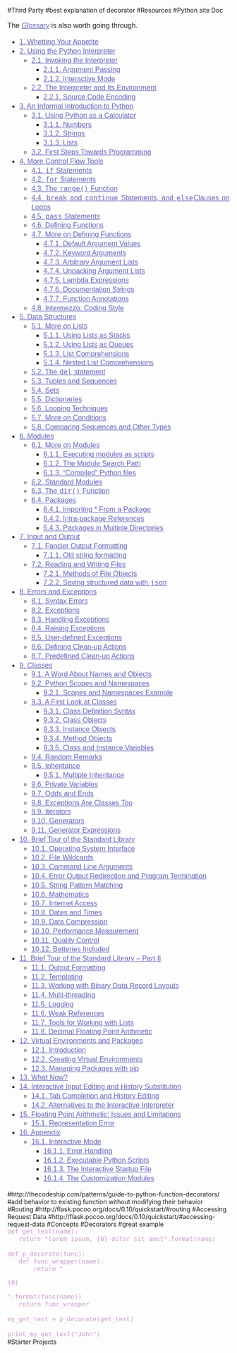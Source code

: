 #Third Party
#best explanation of decorator
#Resources
#Python site Doc
<p style="text-align: justify; line-height: 22.4px; color: rgb(34, 34, 34); font-family: 'Lucida Grande', Arial, sans-serif; font-size: 16px;">The&nbsp;<a class="reference internal" href="https://docs.python.org/3.5/glossary.html#glossary" style="color: rgb(99, 99, 187);"><em>Glossary</em></a>&nbsp;is also worth going through.</p><div class="toctree-wrapper compound" style="color: rgb(34, 34, 34); font-family: 'Lucida Grande', Arial, sans-serif; font-size: 16px; line-height: normal;"><ul><li class="toctree-l1" style="text-align: justify; line-height: 20.8px;"><a class="reference internal" href="https://docs.python.org/3.5/tutorial/appetite.html" style="color: rgb(99, 99, 187);">1. Whetting Your Appetite</a></li><li class="toctree-l1" style="text-align: justify; line-height: 20.8px;"><a class="reference internal" href="https://docs.python.org/3.5/tutorial/interpreter.html" style="color: rgb(99, 99, 187);">2. Using the Python Interpreter</a><ul><li class="toctree-l2" style="text-align: justify; line-height: 20.8px;"><a class="reference internal" href="https://docs.python.org/3.5/tutorial/interpreter.html#invoking-the-interpreter" style="color: rgb(99, 99, 187);">2.1. Invoking the Interpreter</a><ul><li class="toctree-l3" style="text-align: justify; line-height: 20.8px;"><a class="reference internal" href="https://docs.python.org/3.5/tutorial/interpreter.html#argument-passing" style="color: rgb(99, 99, 187);">2.1.1. Argument Passing</a></li><li class="toctree-l3" style="text-align: justify; line-height: 20.8px;"><a class="reference internal" href="https://docs.python.org/3.5/tutorial/interpreter.html#interactive-mode" style="color: rgb(99, 99, 187);">2.1.2. Interactive Mode</a></li></ul></li><li class="toctree-l2" style="text-align: justify; line-height: 20.8px;"><a class="reference internal" href="https://docs.python.org/3.5/tutorial/interpreter.html#the-interpreter-and-its-environment" style="color: rgb(99, 99, 187);">2.2. The Interpreter and Its Environment</a><ul><li class="toctree-l3" style="text-align: justify; line-height: 20.8px;"><a class="reference internal" href="https://docs.python.org/3.5/tutorial/interpreter.html#source-code-encoding" style="color: rgb(99, 99, 187);">2.2.1. Source Code Encoding</a></li></ul></li></ul></li><li class="toctree-l1" style="text-align: justify; line-height: 20.8px;"><a class="reference internal" href="https://docs.python.org/3.5/tutorial/introduction.html" style="color: rgb(99, 99, 187);">3. An Informal Introduction to Python</a><ul><li class="toctree-l2" style="text-align: justify; line-height: 20.8px;"><a class="reference internal" href="https://docs.python.org/3.5/tutorial/introduction.html#using-python-as-a-calculator" style="color: rgb(99, 99, 187);">3.1. Using Python as a Calculator</a><ul><li class="toctree-l3" style="text-align: justify; line-height: 20.8px;"><a class="reference internal" href="https://docs.python.org/3.5/tutorial/introduction.html#numbers" style="color: rgb(99, 99, 187);">3.1.1. Numbers</a></li><li class="toctree-l3" style="text-align: justify; line-height: 20.8px;"><a class="reference internal" href="https://docs.python.org/3.5/tutorial/introduction.html#strings" style="color: rgb(99, 99, 187);">3.1.2. Strings</a></li><li class="toctree-l3" style="text-align: justify; line-height: 20.8px;"><a class="reference internal" href="https://docs.python.org/3.5/tutorial/introduction.html#lists" style="color: rgb(99, 99, 187);">3.1.3. Lists</a></li></ul></li><li class="toctree-l2" style="text-align: justify; line-height: 20.8px;"><a class="reference internal" href="https://docs.python.org/3.5/tutorial/introduction.html#first-steps-towards-programming" style="color: rgb(99, 99, 187);">3.2. First Steps Towards Programming</a></li></ul></li><li class="toctree-l1" style="text-align: justify; line-height: 20.8px;"><a class="reference internal" href="https://docs.python.org/3.5/tutorial/controlflow.html" style="color: rgb(99, 99, 187);">4. More Control Flow Tools</a><ul><li class="toctree-l2" style="text-align: justify; line-height: 20.8px;"><a class="reference internal" href="https://docs.python.org/3.5/tutorial/controlflow.html#if-statements" style="color: rgb(99, 99, 187);">4.1.&nbsp;<tt class="docutils literal" style="padding: 0px 1px; font-size: 15.44px; font-family: monospace, sans-serif; border-radius: 3px; background-color: transparent;"><span class="pre">if</span></tt>&nbsp;Statements</a></li><li class="toctree-l2" style="text-align: justify; line-height: 20.8px;"><a class="reference internal" href="https://docs.python.org/3.5/tutorial/controlflow.html#for-statements" style="color: rgb(99, 99, 187);">4.2.&nbsp;<tt class="docutils literal" style="padding: 0px 1px; font-size: 15.44px; font-family: monospace, sans-serif; border-radius: 3px; background-color: transparent;"><span class="pre">for</span></tt>&nbsp;Statements</a></li><li class="toctree-l2" style="text-align: justify; line-height: 20.8px;"><a class="reference internal" href="https://docs.python.org/3.5/tutorial/controlflow.html#the-range-function" style="color: rgb(99, 99, 187);">4.3. The&nbsp;<tt class="docutils literal" style="padding: 0px 1px; font-size: 15.44px; font-family: monospace, sans-serif; border-radius: 3px; background-color: transparent;"><span class="pre">range()</span></tt>&nbsp;Function</a></li><li class="toctree-l2" style="text-align: justify; line-height: 20.8px;"><a class="reference internal" href="https://docs.python.org/3.5/tutorial/controlflow.html#break-and-continue-statements-and-else-clauses-on-loops" style="color: rgb(99, 99, 187);">4.4.&nbsp;<tt class="docutils literal" style="padding: 0px 1px; font-size: 15.44px; font-family: monospace, sans-serif; border-radius: 3px; background-color: transparent;"><span class="pre">break</span></tt>&nbsp;and&nbsp;<tt class="docutils literal" style="padding: 0px 1px; font-size: 15.44px; font-family: monospace, sans-serif; border-radius: 3px; background-color: transparent;"><span class="pre">continue</span></tt>&nbsp;Statements, and&nbsp;<tt class="docutils literal" style="padding: 0px 1px; font-size: 15.44px; font-family: monospace, sans-serif; border-radius: 3px; background-color: transparent;"><span class="pre">else</span></tt>Clauses on Loops</a></li><li class="toctree-l2" style="text-align: justify; line-height: 20.8px;"><a class="reference internal" href="https://docs.python.org/3.5/tutorial/controlflow.html#pass-statements" style="color: rgb(99, 99, 187);">4.5.&nbsp;<tt class="docutils literal" style="padding: 0px 1px; font-size: 15.44px; font-family: monospace, sans-serif; border-radius: 3px; background-color: transparent;"><span class="pre">pass</span></tt>&nbsp;Statements</a></li><li class="toctree-l2" style="text-align: justify; line-height: 20.8px;"><a class="reference internal" href="https://docs.python.org/3.5/tutorial/controlflow.html#defining-functions" style="color: rgb(99, 99, 187);">4.6. Defining Functions</a></li><li class="toctree-l2" style="text-align: justify; line-height: 20.8px;"><a class="reference internal" href="https://docs.python.org/3.5/tutorial/controlflow.html#more-on-defining-functions" style="color: rgb(99, 99, 187);">4.7. More on Defining Functions</a><ul><li class="toctree-l3" style="text-align: justify; line-height: 20.8px;"><a class="reference internal" href="https://docs.python.org/3.5/tutorial/controlflow.html#default-argument-values" style="color: rgb(99, 99, 187);">4.7.1. Default Argument Values</a></li><li class="toctree-l3" style="text-align: justify; line-height: 20.8px;"><a class="reference internal" href="https://docs.python.org/3.5/tutorial/controlflow.html#keyword-arguments" style="color: rgb(99, 99, 187);">4.7.2. Keyword Arguments</a></li><li class="toctree-l3" style="text-align: justify; line-height: 20.8px;"><a class="reference internal" href="https://docs.python.org/3.5/tutorial/controlflow.html#arbitrary-argument-lists" style="color: rgb(99, 99, 187);">4.7.3. Arbitrary Argument Lists</a></li><li class="toctree-l3" style="text-align: justify; line-height: 20.8px;"><a class="reference internal" href="https://docs.python.org/3.5/tutorial/controlflow.html#unpacking-argument-lists" style="color: rgb(99, 99, 187);">4.7.4. Unpacking Argument Lists</a></li><li class="toctree-l3" style="text-align: justify; line-height: 20.8px;"><a class="reference internal" href="https://docs.python.org/3.5/tutorial/controlflow.html#lambda-expressions" style="color: rgb(99, 99, 187);">4.7.5. Lambda Expressions</a></li><li class="toctree-l3" style="text-align: justify; line-height: 20.8px;"><a class="reference internal" href="https://docs.python.org/3.5/tutorial/controlflow.html#documentation-strings" style="color: rgb(99, 99, 187);">4.7.6. Documentation Strings</a></li><li class="toctree-l3" style="text-align: justify; line-height: 20.8px;"><a class="reference internal" href="https://docs.python.org/3.5/tutorial/controlflow.html#function-annotations" style="color: rgb(99, 99, 187);">4.7.7. Function Annotations</a></li></ul></li><li class="toctree-l2" style="text-align: justify; line-height: 20.8px;"><a class="reference internal" href="https://docs.python.org/3.5/tutorial/controlflow.html#intermezzo-coding-style" style="color: rgb(99, 99, 187);">4.8. Intermezzo: Coding Style</a></li></ul></li><li class="toctree-l1" style="text-align: justify; line-height: 20.8px;"><a class="reference internal" href="https://docs.python.org/3.5/tutorial/datastructures.html" style="color: rgb(99, 99, 187);">5. Data Structures</a><ul><li class="toctree-l2" style="text-align: justify; line-height: 20.8px;"><a class="reference internal" href="https://docs.python.org/3.5/tutorial/datastructures.html#more-on-lists" style="color: rgb(99, 99, 187);">5.1. More on Lists</a><ul><li class="toctree-l3" style="text-align: justify; line-height: 20.8px;"><a class="reference internal" href="https://docs.python.org/3.5/tutorial/datastructures.html#using-lists-as-stacks" style="color: rgb(99, 99, 187);">5.1.1. Using Lists as Stacks</a></li><li class="toctree-l3" style="text-align: justify; line-height: 20.8px;"><a class="reference internal" href="https://docs.python.org/3.5/tutorial/datastructures.html#using-lists-as-queues" style="color: rgb(99, 99, 187);">5.1.2. Using Lists as Queues</a></li><li class="toctree-l3" style="text-align: justify; line-height: 20.8px;"><a class="reference internal" href="https://docs.python.org/3.5/tutorial/datastructures.html#list-comprehensions" style="color: rgb(99, 99, 187);">5.1.3. List Comprehensions</a></li><li class="toctree-l3" style="text-align: justify; line-height: 20.8px;"><a class="reference internal" href="https://docs.python.org/3.5/tutorial/datastructures.html#nested-list-comprehensions" style="color: rgb(99, 99, 187);">5.1.4. Nested List Comprehensions</a></li></ul></li><li class="toctree-l2" style="text-align: justify; line-height: 20.8px;"><a class="reference internal" href="https://docs.python.org/3.5/tutorial/datastructures.html#the-del-statement" style="color: rgb(99, 99, 187);">5.2. The&nbsp;<tt class="docutils literal" style="padding: 0px 1px; font-size: 15.44px; font-family: monospace, sans-serif; border-radius: 3px; background-color: transparent;"><span class="pre">del</span></tt>&nbsp;statement</a></li><li class="toctree-l2" style="text-align: justify; line-height: 20.8px;"><a class="reference internal" href="https://docs.python.org/3.5/tutorial/datastructures.html#tuples-and-sequences" style="color: rgb(99, 99, 187);">5.3. Tuples and Sequences</a></li><li class="toctree-l2" style="text-align: justify; line-height: 20.8px;"><a class="reference internal" href="https://docs.python.org/3.5/tutorial/datastructures.html#sets" style="color: rgb(99, 99, 187);">5.4. Sets</a></li><li class="toctree-l2" style="text-align: justify; line-height: 20.8px;"><a class="reference internal" href="https://docs.python.org/3.5/tutorial/datastructures.html#dictionaries" style="color: rgb(99, 99, 187);">5.5. Dictionaries</a></li><li class="toctree-l2" style="text-align: justify; line-height: 20.8px;"><a class="reference internal" href="https://docs.python.org/3.5/tutorial/datastructures.html#looping-techniques" style="color: rgb(99, 99, 187);">5.6. Looping Techniques</a></li><li class="toctree-l2" style="text-align: justify; line-height: 20.8px;"><a class="reference internal" href="https://docs.python.org/3.5/tutorial/datastructures.html#more-on-conditions" style="color: rgb(99, 99, 187);">5.7. More on Conditions</a></li><li class="toctree-l2" style="text-align: justify; line-height: 20.8px;"><a class="reference internal" href="https://docs.python.org/3.5/tutorial/datastructures.html#comparing-sequences-and-other-types" style="color: rgb(99, 99, 187);">5.8. Comparing Sequences and Other Types</a></li></ul></li><li class="toctree-l1" style="text-align: justify; line-height: 20.8px;"><a class="reference internal" href="https://docs.python.org/3.5/tutorial/modules.html" style="color: rgb(99, 99, 187);">6. Modules</a><ul><li class="toctree-l2" style="text-align: justify; line-height: 20.8px;"><a class="reference internal" href="https://docs.python.org/3.5/tutorial/modules.html#more-on-modules" style="color: rgb(99, 99, 187);">6.1. More on Modules</a><ul><li class="toctree-l3" style="text-align: justify; line-height: 20.8px;"><a class="reference internal" href="https://docs.python.org/3.5/tutorial/modules.html#executing-modules-as-scripts" style="color: rgb(99, 99, 187);">6.1.1. Executing modules as scripts</a></li><li class="toctree-l3" style="text-align: justify; line-height: 20.8px;"><a class="reference internal" href="https://docs.python.org/3.5/tutorial/modules.html#the-module-search-path" style="color: rgb(99, 99, 187);">6.1.2. The Module Search Path</a></li><li class="toctree-l3" style="text-align: justify; line-height: 20.8px;"><a class="reference internal" href="https://docs.python.org/3.5/tutorial/modules.html#compiled-python-files" style="color: rgb(99, 99, 187);">6.1.3. “Compiled” Python files</a></li></ul></li><li class="toctree-l2" style="text-align: justify; line-height: 20.8px;"><a class="reference internal" href="https://docs.python.org/3.5/tutorial/modules.html#standard-modules" style="color: rgb(99, 99, 187);">6.2. Standard Modules</a></li><li class="toctree-l2" style="text-align: justify; line-height: 20.8px;"><a class="reference internal" href="https://docs.python.org/3.5/tutorial/modules.html#the-dir-function" style="color: rgb(99, 99, 187);">6.3. The&nbsp;<tt class="docutils literal" style="padding: 0px 1px; font-size: 15.44px; font-family: monospace, sans-serif; border-radius: 3px; background-color: transparent;"><span class="pre">dir()</span></tt>&nbsp;Function</a></li><li class="toctree-l2" style="text-align: justify; line-height: 20.8px;"><a class="reference internal" href="https://docs.python.org/3.5/tutorial/modules.html#packages" style="color: rgb(99, 99, 187);">6.4. Packages</a><ul><li class="toctree-l3" style="text-align: justify; line-height: 20.8px;"><a class="reference internal" href="https://docs.python.org/3.5/tutorial/modules.html#importing-from-a-package" style="color: rgb(99, 99, 187);">6.4.1. Importing * From a Package</a></li><li class="toctree-l3" style="text-align: justify; line-height: 20.8px;"><a class="reference internal" href="https://docs.python.org/3.5/tutorial/modules.html#intra-package-references" style="color: rgb(99, 99, 187);">6.4.2. Intra-package References</a></li><li class="toctree-l3" style="text-align: justify; line-height: 20.8px;"><a class="reference internal" href="https://docs.python.org/3.5/tutorial/modules.html#packages-in-multiple-directories" style="color: rgb(99, 99, 187);">6.4.3. Packages in Multiple Directories</a></li></ul></li></ul></li><li class="toctree-l1" style="text-align: justify; line-height: 20.8px;"><a class="reference internal" href="https://docs.python.org/3.5/tutorial/inputoutput.html" style="color: rgb(99, 99, 187);">7. Input and Output</a><ul><li class="toctree-l2" style="text-align: justify; line-height: 20.8px;"><a class="reference internal" href="https://docs.python.org/3.5/tutorial/inputoutput.html#fancier-output-formatting" style="color: rgb(99, 99, 187);">7.1. Fancier Output Formatting</a><ul><li class="toctree-l3" style="text-align: justify; line-height: 20.8px;"><a class="reference internal" href="https://docs.python.org/3.5/tutorial/inputoutput.html#old-string-formatting" style="color: rgb(99, 99, 187);">7.1.1. Old string formatting</a></li></ul></li><li class="toctree-l2" style="text-align: justify; line-height: 20.8px;"><a class="reference internal" href="https://docs.python.org/3.5/tutorial/inputoutput.html#reading-and-writing-files" style="color: rgb(99, 99, 187);">7.2. Reading and Writing Files</a><ul><li class="toctree-l3" style="text-align: justify; line-height: 20.8px;"><a class="reference internal" href="https://docs.python.org/3.5/tutorial/inputoutput.html#methods-of-file-objects" style="color: rgb(99, 99, 187);">7.2.1. Methods of File Objects</a></li><li class="toctree-l3" style="text-align: justify; line-height: 20.8px;"><a class="reference internal" href="https://docs.python.org/3.5/tutorial/inputoutput.html#saving-structured-data-with-json" style="color: rgb(99, 99, 187);">7.2.2. Saving structured data with&nbsp;<tt class="docutils literal" style="padding: 0px 1px; font-size: 15.44px; font-family: monospace, sans-serif; border-radius: 3px; background-color: transparent;"><span class="pre">json</span></tt></a></li></ul></li></ul></li><li class="toctree-l1" style="text-align: justify; line-height: 20.8px;"><a class="reference internal" href="https://docs.python.org/3.5/tutorial/errors.html" style="color: rgb(99, 99, 187);">8. Errors and Exceptions</a><ul><li class="toctree-l2" style="text-align: justify; line-height: 20.8px;"><a class="reference internal" href="https://docs.python.org/3.5/tutorial/errors.html#syntax-errors" style="color: rgb(99, 99, 187);">8.1. Syntax Errors</a></li><li class="toctree-l2" style="text-align: justify; line-height: 20.8px;"><a class="reference internal" href="https://docs.python.org/3.5/tutorial/errors.html#exceptions" style="color: rgb(99, 99, 187);">8.2. Exceptions</a></li><li class="toctree-l2" style="text-align: justify; line-height: 20.8px;"><a class="reference internal" href="https://docs.python.org/3.5/tutorial/errors.html#handling-exceptions" style="color: rgb(99, 99, 187);">8.3. Handling Exceptions</a></li><li class="toctree-l2" style="text-align: justify; line-height: 20.8px;"><a class="reference internal" href="https://docs.python.org/3.5/tutorial/errors.html#raising-exceptions" style="color: rgb(99, 99, 187);">8.4. Raising Exceptions</a></li><li class="toctree-l2" style="text-align: justify; line-height: 20.8px;"><a class="reference internal" href="https://docs.python.org/3.5/tutorial/errors.html#user-defined-exceptions" style="color: rgb(99, 99, 187);">8.5. User-defined Exceptions</a></li><li class="toctree-l2" style="text-align: justify; line-height: 20.8px;"><a class="reference internal" href="https://docs.python.org/3.5/tutorial/errors.html#defining-clean-up-actions" style="color: rgb(99, 99, 187);">8.6. Defining Clean-up Actions</a></li><li class="toctree-l2" style="text-align: justify; line-height: 20.8px;"><a class="reference internal" href="https://docs.python.org/3.5/tutorial/errors.html#predefined-clean-up-actions" style="color: rgb(99, 99, 187);">8.7. Predefined Clean-up Actions</a></li></ul></li><li class="toctree-l1" style="text-align: justify; line-height: 20.8px;"><a class="reference internal" href="https://docs.python.org/3.5/tutorial/classes.html" style="color: rgb(99, 99, 187);">9. Classes</a><ul><li class="toctree-l2" style="text-align: justify; line-height: 20.8px;"><a class="reference internal" href="https://docs.python.org/3.5/tutorial/classes.html#a-word-about-names-and-objects" style="color: rgb(99, 99, 187);">9.1. A Word About Names and Objects</a></li><li class="toctree-l2" style="text-align: justify; line-height: 20.8px;"><a class="reference internal" href="https://docs.python.org/3.5/tutorial/classes.html#python-scopes-and-namespaces" style="color: rgb(99, 99, 187);">9.2. Python Scopes and Namespaces</a><ul><li class="toctree-l3" style="text-align: justify; line-height: 20.8px;"><a class="reference internal" href="https://docs.python.org/3.5/tutorial/classes.html#scopes-and-namespaces-example" style="color: rgb(99, 99, 187);">9.2.1. Scopes and Namespaces Example</a></li></ul></li><li class="toctree-l2" style="text-align: justify; line-height: 20.8px;"><a class="reference internal" href="https://docs.python.org/3.5/tutorial/classes.html#a-first-look-at-classes" style="color: rgb(99, 99, 187);">9.3. A First Look at Classes</a><ul><li class="toctree-l3" style="text-align: justify; line-height: 20.8px;"><a class="reference internal" href="https://docs.python.org/3.5/tutorial/classes.html#class-definition-syntax" style="color: rgb(99, 99, 187);">9.3.1. Class Definition Syntax</a></li><li class="toctree-l3" style="text-align: justify; line-height: 20.8px;"><a class="reference internal" href="https://docs.python.org/3.5/tutorial/classes.html#class-objects" style="color: rgb(99, 99, 187);">9.3.2. Class Objects</a></li><li class="toctree-l3" style="text-align: justify; line-height: 20.8px;"><a class="reference internal" href="https://docs.python.org/3.5/tutorial/classes.html#instance-objects" style="color: rgb(99, 99, 187);">9.3.3. Instance Objects</a></li><li class="toctree-l3" style="text-align: justify; line-height: 20.8px;"><a class="reference internal" href="https://docs.python.org/3.5/tutorial/classes.html#method-objects" style="color: rgb(99, 99, 187);">9.3.4. Method Objects</a></li><li class="toctree-l3" style="text-align: justify; line-height: 20.8px;"><a class="reference internal" href="https://docs.python.org/3.5/tutorial/classes.html#class-and-instance-variables" style="color: rgb(99, 99, 187);">9.3.5. Class and Instance Variables</a></li></ul></li><li class="toctree-l2" style="text-align: justify; line-height: 20.8px;"><a class="reference internal" href="https://docs.python.org/3.5/tutorial/classes.html#random-remarks" style="color: rgb(99, 99, 187);">9.4. Random Remarks</a></li><li class="toctree-l2" style="text-align: justify; line-height: 20.8px;"><a class="reference internal" href="https://docs.python.org/3.5/tutorial/classes.html#inheritance" style="color: rgb(99, 99, 187);">9.5. Inheritance</a><ul><li class="toctree-l3" style="text-align: justify; line-height: 20.8px;"><a class="reference internal" href="https://docs.python.org/3.5/tutorial/classes.html#multiple-inheritance" style="color: rgb(99, 99, 187);">9.5.1. Multiple Inheritance</a></li></ul></li><li class="toctree-l2" style="text-align: justify; line-height: 20.8px;"><a class="reference internal" href="https://docs.python.org/3.5/tutorial/classes.html#private-variables" style="color: rgb(99, 99, 187);">9.6. Private Variables</a></li><li class="toctree-l2" style="text-align: justify; line-height: 20.8px;"><a class="reference internal" href="https://docs.python.org/3.5/tutorial/classes.html#odds-and-ends" style="color: rgb(99, 99, 187);">9.7. Odds and Ends</a></li><li class="toctree-l2" style="text-align: justify; line-height: 20.8px;"><a class="reference internal" href="https://docs.python.org/3.5/tutorial/classes.html#exceptions-are-classes-too" style="color: rgb(99, 99, 187);">9.8. Exceptions Are Classes Too</a></li><li class="toctree-l2" style="text-align: justify; line-height: 20.8px;"><a class="reference internal" href="https://docs.python.org/3.5/tutorial/classes.html#iterators" style="color: rgb(99, 99, 187);">9.9. Iterators</a></li><li class="toctree-l2" style="text-align: justify; line-height: 20.8px;"><a class="reference internal" href="https://docs.python.org/3.5/tutorial/classes.html#generators" style="color: rgb(99, 99, 187);">9.10. Generators</a></li><li class="toctree-l2" style="text-align: justify; line-height: 20.8px;"><a class="reference internal" href="https://docs.python.org/3.5/tutorial/classes.html#generator-expressions" style="color: rgb(99, 99, 187);">9.11. Generator Expressions</a></li></ul></li><li class="toctree-l1" style="text-align: justify; line-height: 20.8px;"><a class="reference internal" href="https://docs.python.org/3.5/tutorial/stdlib.html" style="color: rgb(99, 99, 187);">10. Brief Tour of the Standard Library</a><ul><li class="toctree-l2" style="text-align: justify; line-height: 20.8px;"><a class="reference internal" href="https://docs.python.org/3.5/tutorial/stdlib.html#operating-system-interface" style="color: rgb(99, 99, 187);">10.1. Operating System Interface</a></li><li class="toctree-l2" style="text-align: justify; line-height: 20.8px;"><a class="reference internal" href="https://docs.python.org/3.5/tutorial/stdlib.html#file-wildcards" style="color: rgb(99, 99, 187);">10.2. File Wildcards</a></li><li class="toctree-l2" style="text-align: justify; line-height: 20.8px;"><a class="reference internal" href="https://docs.python.org/3.5/tutorial/stdlib.html#command-line-arguments" style="color: rgb(99, 99, 187);">10.3. Command Line Arguments</a></li><li class="toctree-l2" style="text-align: justify; line-height: 20.8px;"><a class="reference internal" href="https://docs.python.org/3.5/tutorial/stdlib.html#error-output-redirection-and-program-termination" style="color: rgb(99, 99, 187);">10.4. Error Output Redirection and Program Termination</a></li><li class="toctree-l2" style="text-align: justify; line-height: 20.8px;"><a class="reference internal" href="https://docs.python.org/3.5/tutorial/stdlib.html#string-pattern-matching" style="color: rgb(99, 99, 187);">10.5. String Pattern Matching</a></li><li class="toctree-l2" style="text-align: justify; line-height: 20.8px;"><a class="reference internal" href="https://docs.python.org/3.5/tutorial/stdlib.html#mathematics" style="color: rgb(99, 99, 187);">10.6. Mathematics</a></li><li class="toctree-l2" style="text-align: justify; line-height: 20.8px;"><a class="reference internal" href="https://docs.python.org/3.5/tutorial/stdlib.html#internet-access" style="color: rgb(99, 99, 187);">10.7. Internet Access</a></li><li class="toctree-l2" style="text-align: justify; line-height: 20.8px;"><a class="reference internal" href="https://docs.python.org/3.5/tutorial/stdlib.html#dates-and-times" style="color: rgb(99, 99, 187);">10.8. Dates and Times</a></li><li class="toctree-l2" style="text-align: justify; line-height: 20.8px;"><a class="reference internal" href="https://docs.python.org/3.5/tutorial/stdlib.html#data-compression" style="color: rgb(99, 99, 187);">10.9. Data Compression</a></li><li class="toctree-l2" style="text-align: justify; line-height: 20.8px;"><a class="reference internal" href="https://docs.python.org/3.5/tutorial/stdlib.html#performance-measurement" style="color: rgb(99, 99, 187);">10.10. Performance Measurement</a></li><li class="toctree-l2" style="text-align: justify; line-height: 20.8px;"><a class="reference internal" href="https://docs.python.org/3.5/tutorial/stdlib.html#quality-control" style="color: rgb(99, 99, 187);">10.11. Quality Control</a></li><li class="toctree-l2" style="text-align: justify; line-height: 20.8px;"><a class="reference internal" href="https://docs.python.org/3.5/tutorial/stdlib.html#batteries-included" style="color: rgb(99, 99, 187);">10.12. Batteries Included</a></li></ul></li><li class="toctree-l1" style="text-align: justify; line-height: 20.8px;"><a class="reference internal" href="https://docs.python.org/3.5/tutorial/stdlib2.html" style="color: rgb(99, 99, 187);">11. Brief Tour of the Standard Library – Part II</a><ul><li class="toctree-l2" style="text-align: justify; line-height: 20.8px;"><a class="reference internal" href="https://docs.python.org/3.5/tutorial/stdlib2.html#output-formatting" style="color: rgb(99, 99, 187);">11.1. Output Formatting</a></li><li class="toctree-l2" style="text-align: justify; line-height: 20.8px;"><a class="reference internal" href="https://docs.python.org/3.5/tutorial/stdlib2.html#templating" style="color: rgb(99, 99, 187);">11.2. Templating</a></li><li class="toctree-l2" style="text-align: justify; line-height: 20.8px;"><a class="reference internal" href="https://docs.python.org/3.5/tutorial/stdlib2.html#working-with-binary-data-record-layouts" style="color: rgb(99, 99, 187);">11.3. Working with Binary Data Record Layouts</a></li><li class="toctree-l2" style="text-align: justify; line-height: 20.8px;"><a class="reference internal" href="https://docs.python.org/3.5/tutorial/stdlib2.html#multi-threading" style="color: rgb(99, 99, 187);">11.4. Multi-threading</a></li><li class="toctree-l2" style="text-align: justify; line-height: 20.8px;"><a class="reference internal" href="https://docs.python.org/3.5/tutorial/stdlib2.html#logging" style="color: rgb(99, 99, 187);">11.5. Logging</a></li><li class="toctree-l2" style="text-align: justify; line-height: 20.8px;"><a class="reference internal" href="https://docs.python.org/3.5/tutorial/stdlib2.html#weak-references" style="color: rgb(99, 99, 187);">11.6. Weak References</a></li><li class="toctree-l2" style="text-align: justify; line-height: 20.8px;"><a class="reference internal" href="https://docs.python.org/3.5/tutorial/stdlib2.html#tools-for-working-with-lists" style="color: rgb(99, 99, 187);">11.7. Tools for Working with Lists</a></li><li class="toctree-l2" style="text-align: justify; line-height: 20.8px;"><a class="reference internal" href="https://docs.python.org/3.5/tutorial/stdlib2.html#decimal-floating-point-arithmetic" style="color: rgb(99, 99, 187);">11.8. Decimal Floating Point Arithmetic</a></li></ul></li><li class="toctree-l1" style="text-align: justify; line-height: 20.8px;"><a class="reference internal" href="https://docs.python.org/3.5/tutorial/venv.html" style="color: rgb(99, 99, 187);">12. Virtual Environments and Packages</a><ul><li class="toctree-l2" style="text-align: justify; line-height: 20.8px;"><a class="reference internal" href="https://docs.python.org/3.5/tutorial/venv.html#introduction" style="color: rgb(99, 99, 187);">12.1. Introduction</a></li><li class="toctree-l2" style="text-align: justify; line-height: 20.8px;"><a class="reference internal" href="https://docs.python.org/3.5/tutorial/venv.html#creating-virtual-environments" style="color: rgb(99, 99, 187);">12.2. Creating Virtual Environments</a></li><li class="toctree-l2" style="text-align: justify; line-height: 20.8px;"><a class="reference internal" href="https://docs.python.org/3.5/tutorial/venv.html#managing-packages-with-pip" style="color: rgb(99, 99, 187);">12.3. Managing Packages with pip</a></li></ul></li><li class="toctree-l1" style="text-align: justify; line-height: 20.8px;"><a class="reference internal" href="https://docs.python.org/3.5/tutorial/whatnow.html" style="color: rgb(99, 99, 187);">13. What Now?</a></li><li class="toctree-l1" style="text-align: justify; line-height: 20.8px;"><a class="reference internal" href="https://docs.python.org/3.5/tutorial/interactive.html" style="color: rgb(99, 99, 187);">14. Interactive Input Editing and History Substitution</a><ul><li class="toctree-l2" style="text-align: justify; line-height: 20.8px;"><a class="reference internal" href="https://docs.python.org/3.5/tutorial/interactive.html#tab-completion-and-history-editing" style="color: rgb(99, 99, 187);">14.1. Tab Completion and History Editing</a></li><li class="toctree-l2" style="text-align: justify; line-height: 20.8px;"><a class="reference internal" href="https://docs.python.org/3.5/tutorial/interactive.html#alternatives-to-the-interactive-interpreter" style="color: rgb(99, 99, 187);">14.2. Alternatives to the Interactive Interpreter</a></li></ul></li><li class="toctree-l1" style="text-align: justify; line-height: 20.8px;"><a class="reference internal" href="https://docs.python.org/3.5/tutorial/floatingpoint.html" style="color: rgb(99, 99, 187);">15. Floating Point Arithmetic: Issues and Limitations</a><ul><li class="toctree-l2" style="text-align: justify; line-height: 20.8px;"><a class="reference internal" href="https://docs.python.org/3.5/tutorial/floatingpoint.html#representation-error" style="color: rgb(99, 99, 187);">15.1. Representation Error</a></li></ul></li><li class="toctree-l1" style="text-align: justify; line-height: 20.8px;"><a class="reference internal" href="https://docs.python.org/3.5/tutorial/appendix.html" style="color: rgb(99, 99, 187);">16. Appendix</a><ul><li class="toctree-l2" style="text-align: justify; line-height: 20.8px;"><a class="reference internal" href="https://docs.python.org/3.5/tutorial/appendix.html#interactive-mode" style="color: rgb(99, 99, 187);">16.1. Interactive Mode</a><ul><li class="toctree-l3" style="text-align: justify; line-height: 20.8px;"><a class="reference internal" href="https://docs.python.org/3.5/tutorial/appendix.html#error-handling" style="color: rgb(99, 99, 187);">16.1.1. Error Handling</a></li><li class="toctree-l3" style="text-align: justify; line-height: 20.8px;"><a class="reference internal" href="https://docs.python.org/3.5/tutorial/appendix.html#executable-python-scripts" style="color: rgb(99, 99, 187);">16.1.2. Executable Python Scripts</a></li><li class="toctree-l3" style="text-align: justify; line-height: 20.8px;"><a class="reference internal" href="https://docs.python.org/3.5/tutorial/appendix.html#the-interactive-startup-file" style="color: rgb(99, 99, 187);">16.1.3. The Interactive Startup File</a></li><li class="toctree-l3" style="text-align: justify; line-height: 20.8px;"><a class="reference internal" href="https://docs.python.org/3.5/tutorial/appendix.html#the-customization-modules" style="color: rgb(99, 99, 187);">16.1.4. The Customization Modules</a></li></ul></li></ul></li></ul></div>
#http://thecodeship.com/patterns/guide-to-python-function-decorators/
#add behavior to existing function without modifying their behavior
#Routing
#http://flask.pocoo.org/docs/0.10/quickstart/#routing
#Accessing Request Data
#http://flask.pocoo.org/docs/0.10/quickstart/#accessing-request-data
#Concepts
#Decorators
#great example
<div><font color="#cc99cc" face="monospace"><span style="line-height: 17.08px; white-space: pre;">def get_text(name):</span></font></div><div><font color="#cc99cc" face="monospace"><span style="line-height: 17.08px; white-space: pre;">&nbsp; &nbsp;return "lorem ipsum, {0} dolor sit amet".format(name)</span></font></div><div><font color="#cc99cc" face="monospace"><span style="line-height: 17.08px; white-space: pre;"><br></span></font></div><div><font color="#cc99cc" face="monospace"><span style="line-height: 17.08px; white-space: pre;">def p_decorate(func):</span></font></div><div><font color="#cc99cc" face="monospace"><span style="line-height: 17.08px; white-space: pre;">&nbsp; &nbsp;def func_wrapper(name):</span></font></div><div><font color="#cc99cc" face="monospace"><span style="line-height: 17.08px; white-space: pre;">&nbsp; &nbsp; &nbsp; &nbsp;return "<p>{0}</p>".format(func(name))</span></font></div><div><font color="#cc99cc" face="monospace"><span style="line-height: 17.08px; white-space: pre;">&nbsp; &nbsp;return func_wrapper</span></font></div><div><font color="#cc99cc" face="monospace"><span style="line-height: 17.08px; white-space: pre;"><br></span></font></div><div><font color="#cc99cc" face="monospace"><span style="line-height: 17.08px; white-space: pre;">my_get_text = p_decorate(get_text)</span></font></div><div><font color="#cc99cc" face="monospace"><span style="line-height: 17.08px; white-space: pre;"><br></span></font></div><div><font color="#cc99cc" face="monospace"><span style="line-height: 17.08px; white-space: pre;">print my_get_text("John")</span></font></div>
#Starter Projects
